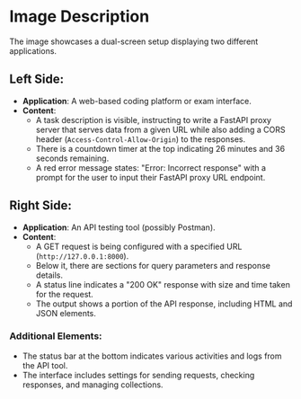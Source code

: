 # Image Description

The image showcases a dual-screen setup displaying two different applications.

## Left Side:
- **Application**: A web-based coding platform or exam interface.
- **Content**:
  - A task description is visible, instructing to write a FastAPI proxy server that serves data from a given URL while also adding a CORS header (`Access-Control-Allow-Origin`) to the responses.
  - There is a countdown timer at the top indicating 26 minutes and 36 seconds remaining.
  - A red error message states: "Error: Incorrect response" with a prompt for the user to input their FastAPI proxy URL endpoint.

## Right Side:
- **Application**: An API testing tool (possibly Postman).
- **Content**:
  - A GET request is being configured with a specified URL (`http://127.0.0.1:8000`).
  - Below it, there are sections for query parameters and response details.
  - A status line indicates a "200 OK" response with size and time taken for the request.
  - The output shows a portion of the API response, including HTML and JSON elements.

### Additional Elements:
- The status bar at the bottom indicates various activities and logs from the API tool.
- The interface includes settings for sending requests, checking responses, and managing collections.